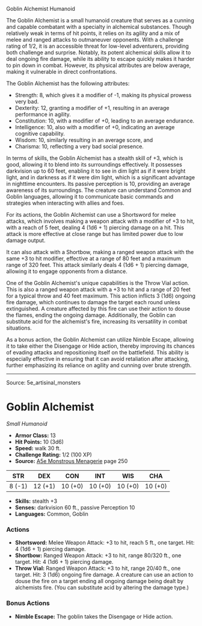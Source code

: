 <MonsterName/>Goblin Alchemist</MonsterName>
<CreatureType/>Humanoid</CreatureType>

<summary>The Goblin Alchemist is a small humanoid creature that serves as a cunning and capable combatant with a specialty in alchemical substances. Though relatively weak in terms of hit points, it relies on its agility and a mix of melee and ranged attacks to outmaneuver opponents. With a challenge rating of 1/2, it is an accessible threat for low-level adventurers, providing both challenge and surprise. Notably, its potent alchemical skills allow it to deal ongoing fire damage, while its ability to escape quickly makes it harder to pin down in combat. However, its physical attributes are below average, making it vulnerable in direct confrontations.</summary>

<detail>

The Goblin Alchemist has the following attributes: 
- Strength: 8, which gives it a modifier of -1, making its physical prowess very bad.
- Dexterity: 12, granting a modifier of +1, resulting in an average performance in agility.
- Constitution: 10, with a modifier of +0, leading to an average endurance.
- Intelligence: 10, also with a modifier of +0, indicating an average cognitive capability.
- Wisdom: 10, similarly resulting in an average score, and 
- Charisma: 10, reflecting a very bad social presence.

In terms of skills, the Goblin Alchemist has a stealth skill of +3, which is good, allowing it to blend into its surroundings effectively. It possesses darkvision up to 60 feet, enabling it to see in dim light as if it were bright light, and in darkness as if it were dim light, which is a significant advantage in nighttime encounters. Its passive perception is 10, providing an average awareness of its surroundings. The creature can understand Common and Goblin languages, allowing it to communicate basic commands and strategies when interacting with allies and foes.

For its actions, the Goblin Alchemist can use a Shortsword for melee attacks, which involves making a weapon attack with a modifier of +3 to hit, with a reach of 5 feet, dealing 4 (1d6 + 1) piercing damage on a hit. This attack is more effective at close range but has limited power due to low damage output.

It can also attack with a Shortbow, making a ranged weapon attack with the same +3 to hit modifier, effective at a range of 80 feet and a maximum range of 320 feet. This attack similarly deals 4 (1d6 + 1) piercing damage, allowing it to engage opponents from a distance.

One of the Goblin Alchemist's unique capabilities is the Throw Vial action. This is also a ranged weapon attack with a +3 to hit and a range of 20 feet for a typical throw and 40 feet maximum. This action inflicts 3 (1d6) ongoing fire damage, which continues to damage the target each round unless extinguished. A creature affected by this fire can use their action to douse the flames, ending the ongoing damage. Additionally, the Goblin can substitute acid for the alchemist's fire, increasing its versatility in combat situations.

As a bonus action, the Goblin Alchemist can utilize Nimble Escape, allowing it to take either the Disengage or Hide action, thereby improving its chances of evading attacks and repositioning itself on the battlefield. This ability is especially effective in ensuring that it can avoid retaliation after attacking, further emphasizing its reliance on agility and cunning over brute strength.</detail>



---

Source: 5e_artisinal_monsters

# Goblin Alchemist

*Small* *Humanoid*

- **Armor Class:** 13
- **Hit Points:** 10 (3d6)
- **Speed:** walk 30 ft.
- **Challenge Rating:** 1/2 (100 XP)
- **Source:** [A5e Monstrous Menagerie](https://enpublishingrpg.com/products/level-up-monstrous-menagerie-a5e) page 250

| STR | DEX | CON | INT | WIS | CHA |
| --- | --- | --- | --- | --- | --- |
| 8 (-1) | 12 (+1) | 10 (+0) | 10 (+0) | 10 (+0) | 10 (+0) |

- **Skills:** stealth +3
- **Senses:** darkvision 60 ft., passive Perception 10
- **Languages:** Common, Goblin

### Actions

- **Shortsword:** Melee Weapon Attack: +3 to hit, reach 5 ft., one target. Hit: 4 (1d6 + 1) piercing damage.
- **Shortbow:** Ranged Weapon Attack: +3 to hit, range 80/320 ft., one target. Hit: 4 (1d6 + 1) piercing damage.
- **Throw Vial:** Ranged Weapon Attack: +3 to hit, range 20/40 ft., one target. Hit: 3 (1d6) ongoing fire damage. A creature can use an action to douse the fire on a target  ending all ongoing damage being dealt by alchemists fire. (You can substitute acid by altering the damage type.)

### Bonus Actions

- **Nimble Escape:** The goblin takes the Disengage or Hide action.




